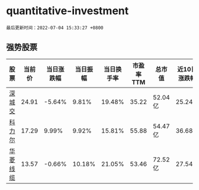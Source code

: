 # quantitative-investment

`最后更新时间：2022-07-04 15:33:27 +0800`

## 强势股票

|股票|当前价|当日涨跌幅|当日振幅|当日换手率|市盈率TTM|总市值|近10日涨跌幅|
|----|----|----|----|----|----|----|----|
|[深城交](https://xueqiu.com/S/SZ301091)|24.91|-5.64%|9.81%|19.48%|35.22|52.04亿|25.24%|
|[科力尔](https://xueqiu.com/S/SZ002892)|17.29|9.99%|9.92%|15.81%|55.88|54.47亿|36.68%|
|[华菱线缆](https://xueqiu.com/S/SZ001208)|13.57|-0.66%|10.18%|21.05%|53.46|72.52亿|27.54%|
